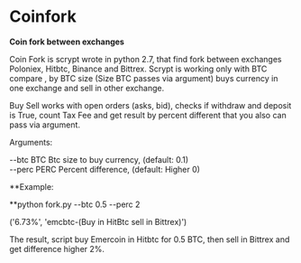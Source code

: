 # Coinfork
**Coin fork  between exchanges**

Coin Fork is  scrypt wrote in python 2.7, that find fork between exchanges Poloniex, Hitbtc, Binance and Bittrex.
Scrypt is working only with BTC compare , by  BTC size (Size BTC passes via argument) buys currency in one exchange  and sell in other exchange.

Buy Sell works with open orders (asks, bid), checks if withdraw and deposit is  True, count Tax Fee and get result by percent different that you also can pass via argument.

Arguments:

--btc BTC    Btc size to buy currency, (default: 0.1)<br/>
--perc PERC  Percent difference, (default: Higher 0)


**Example:

**python fork.py --btc 0.5 --perc 2 

('6.73%', 'emcbtc-(Buy in HitBtc sell in  Bittrex)')

The result, script  buy Emercoin in Hitbtc for 0.5 BTC, then sell in Bittrex  and  get difference higher 2%.


  
